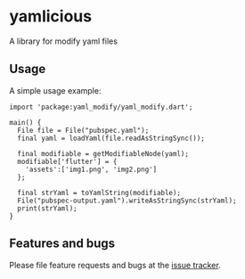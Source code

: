 # yamlicious

A library for modify yaml files

## Usage

A simple usage example:

    import 'package:yaml_modify/yaml_modify.dart';

    main() {
      File file = File("pubspec.yaml");
      final yaml = loadYaml(file.readAsStringSync());

      final modifiable = getModifiableNode(yaml);
      modifiable['flutter'] = {
        'assets':['img1.png', 'img2.png']
      };

      final strYaml = toYamlString(modifiable);
      File("pubspec-output.yaml").writeAsStringSync(strYaml);
      print(strYaml);
    }

## Features and bugs

Please file feature requests and bugs at the [issue tracker][tracker].

[tracker]: https://github.com/luuillu/yaml_modify

